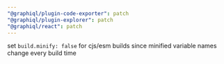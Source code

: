 ```yaml
---
"@graphiql/plugin-code-exporter": patch
"@graphiql/plugin-explorer": patch
"@graphiql/react": patch
---
```


set `build.minify: false` for cjs/esm builds since minified variable names change every build time
